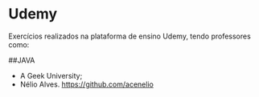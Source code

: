 # Udemy
Exercícios realizados na plataforma de ensino Udemy, tendo professores como: 

##JAVA
* A Geek University; 
* Nélio Alves. https://github.com/acenelio

